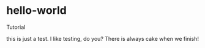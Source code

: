 # hello-world
Tutorial

this is just a test.  I like testing, do you?  There is always cake when we finish!
